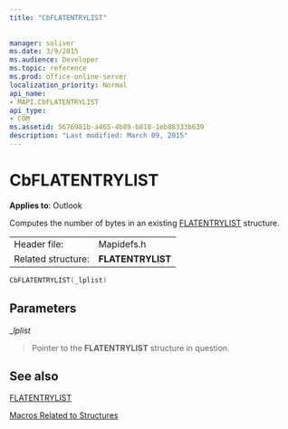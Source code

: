 ```yaml
---
title: "CbFLATENTRYLIST"
 
 
manager: soliver
ms.date: 3/9/2015
ms.audience: Developer
ms.topic: reference
ms.prod: office-online-server
localization_priority: Normal
api_name:
- MAPI.CbFLATENTRYLIST
api_type:
- COM
ms.assetid: 5676981b-a465-4b89-b818-1eb88333b639
description: "Last modified: March 09, 2015"
---
```


# CbFLATENTRYLIST

  
  
**Applies to**: Outlook 
  
Computes the number of bytes in an existing [FLATENTRYLIST](flatentrylist.md) structure. 
  
|||
|:-----|:-----|
|Header file:  <br/> |Mapidefs.h  <br/> |
|Related structure:  <br/> |**FLATENTRYLIST** <br/> |
   
```cpp
CbFLATENTRYLIST(_lplist)
```

## Parameters

 __lplist_
  
> Pointer to the **FLATENTRYLIST** structure in question. 
    
## See also



[FLATENTRYLIST](flatentrylist.md)


[Macros Related to Structures](macros-related-to-structures.md)

